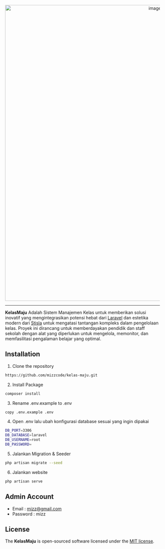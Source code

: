 <p align="center">
  <a href="https://github.com/mizzcode/kelas-maju">
    <img width="959" alt="image" src="https://github.com/mizzcode/kelas-maju/assets/101040281/6ff67c2f-b003-4a03-a561-c63462fdd2c3">
  </a>
</p>
<hr>
    <b>KelasMaju</b> Adalah Sistem Manajemen Kelas untuk memberikan solusi inovatif yang mengintegrasikan potensi hebat dari <a href="https://laravel.com">Laravel</a> dan estetika modern dari <a href="https://github.com/stisla/stisla">Stisla</a> untuk mengatasi tantangan kompleks dalam pengelolaan kelas. Proyek ini dirancang untuk memberdayakan pendidik dan staff sekolah dengan alat yang diperlukan untuk mengelola, memonitor, dan memfasilitasi pengalaman belajar yang optimal.
</span>

## Installation

1. Clone the repository
```bash
https://github.com/mizzcode/kelas-maju.git
```
2. Install Package
```bash
composer install
```
3. Rename .env.example to .env
```bash
copy .env.example .env
```
4. Open .env lalu ubah konfigurasi database sesuai yang ingin dipakai
```bash
DB_PORT=3306
DB_DATABASE=laravel
DB_USERNAME=root
DB_PASSWORD=
```
5. Jalankan Migration & Seeder
```bash
php artisan migrate --seed
```
6. Jalankan website
```bash
php artisan serve
```

## Admin Account
- Email : mizz@gmail.com
- Password : mizz

## License

The <b>KelasMaju</b> is open-sourced software licensed under the [MIT license](https://opensource.org/licenses/MIT).
